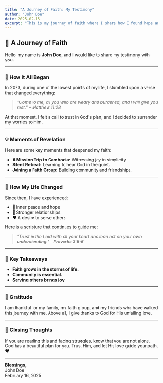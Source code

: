 ```yaml
---
title: "A Journey of Faith: My Testimony"
author: "John Doe"
date: 2025-02-15
excerpt: "This is my journey of faith where I share how I found hope and joy in my life."
---
```


## 🙏 A Journey of Faith

Hello, my name is **John Doe**, and I would like to share my testimony with you.

---

### 🌟 How It All Began

In 2023, during one of the lowest points of my life, I stumbled upon a verse that changed everything:

> *"Come to me, all you who are weary and burdened, and I will give you rest." – Matthew 11:28*

At that moment, I felt a call to trust in God's plan, and I decided to surrender my worries to Him.

---

### 💡 Moments of Revelation

Here are some key moments that deepened my faith:

- **A Mission Trip to Cambodia:** Witnessing joy in simplicity.
- **Silent Retreat:** Learning to hear God in the quiet.
- **Joining a Faith Group:** Building community and friendships.

---

### 🛐 How My Life Changed

Since then, I have experienced:
- 🌿 Inner peace and hope
- 🤝 Stronger relationships
- ❤️ A desire to serve others

Here is a scripture that continues to guide me:

> *"Trust in the Lord with all your heart and lean not on your own understanding." – Proverbs 3:5-6*

---

### 📌 Key Takeaways
- **Faith grows in the storms of life.**
- **Community is essential.**
- **Serving others brings joy.**

---

### 🙌 Gratitude

I am thankful for my family, my faith group, and my friends who have walked this journey with me. Above all, I give thanks to God for His unfailing love.

---

### 📝 Closing Thoughts

If you are reading this and facing struggles, know that you are not alone. God has a beautiful plan for you. Trust Him, and let His love guide your path. ❤️

---

**Blessings,**  
John Doe  
February 16, 2025  
